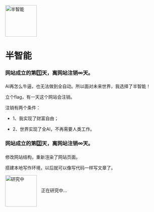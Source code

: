 <img src="https://banzhineng.com/img/icon.png" width="100" alt="半智能" style="vertical-align:middle; margin-right:10px;"> 

# 半智能

### 网站成立的第1️⃣天，离网站注销∞天。  

AI再怎么牛逼，也无法做到全自动。所以面对未来世界，我选择了半智能！  

立个flag，有一天这个网站会注销。  

注销有两个条件：  

- 1、我实现了财富自由；  

- 2、世界实现了全AI，不再需要人类工作。  

### 网站成立的第2️⃣天，离网站注销∞天。 

修改网站结构，重新渲染了网站页面。

搭建本地写作环境，以后就可以像写代码一样写文章了。

<img src="https://banzhineng.com/img/work_hard.jpg" width="100" alt="研究中" style="vertical-align:middle; margin-right:10px;"> 
正在研究中...


